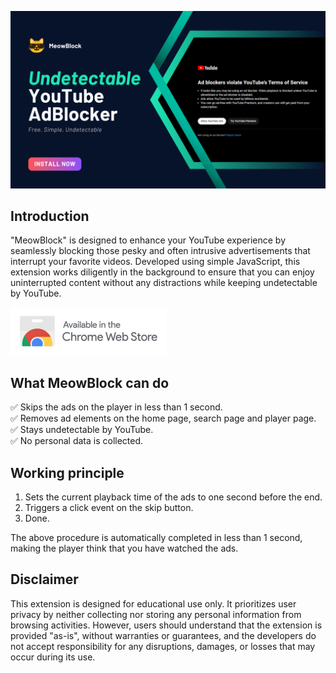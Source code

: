 [<img src="github_resources/poster.png">](https://chromewebstore.google.com/detail/meowblock-an-undetectable/gelbkkociddbdieodlcbnnbpeneeiaad)

## Introduction

"MeowBlock" is designed to enhance your YouTube experience by seamlessly blocking those pesky and often intrusive advertisements that interrupt your favorite videos. Developed using simple JavaScript, this extension works diligently in the background to ensure that you can enjoy uninterrupted content without any distractions while keeping undetectable by YouTube.

[<img src="github_resources/Chrome Web Store badge.png">](https://chromewebstore.google.com/detail/meowblock-an-undetectable/gelbkkociddbdieodlcbnnbpeneeiaad)

## What MeowBlock can do

✅ Skips the ads on the player in less than 1 second.   
✅ Removes ad elements on the home page, search page and player page.   
✅ Stays undetectable by YouTube.   
✅ No personal data is collected.

## Working principle

1. Sets the current playback time of the ads to one second before the end.
2. Triggers a click event on the skip button.
3. Done.

The above procedure is automatically completed in less than 1 second, making the player think that you have watched the ads.
 
## Disclaimer

This extension is designed for educational use only. It prioritizes user privacy by neither collecting nor storing any personal information from browsing activities. However, users should understand that the extension is provided "as-is", without warranties or guarantees, and the developers do not accept responsibility for any disruptions, damages, or losses that may occur during its use.
